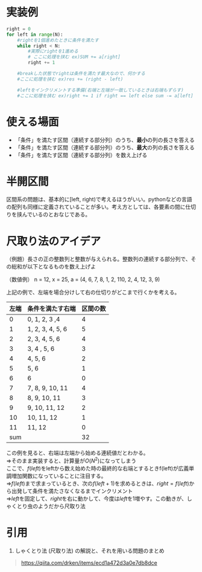 # 実装例
``` Python
right = 0   
for left in range(N):
    #rightを1個進めたときに条件を満たす
    while right < N:
        #実際にrightを1進める
        # ここに処理を挟む ex)SUM += a[right]
        right += 1

    #breakした状態でrightは条件を満たす最大なので、何かする
    #ここに処理を挟む ex)res += (right - left)

    #leftをインクリメントする準備(右端と左端が一致しているときは右端もずらす)
    #ここに処理を挟む ex)right += 1 if right == left else sum -= a[left]
```

# 使える場面
- 「条件」を満たす区間（連続する部分列）のうち、**最小**の列の長さを答える
- 「条件」を満たす区間（連続する部分列）のうち、**最大**の列の長さを答える
- 「条件」を満たす区間（連続する部分列）を数え上げる

# 半開区間
区間系の問題は、基本的に[left, right)で考えるほうがいい。pythonなどの言語の配列も同様に定義されていることが多い。考え方としては、各要素の間に仕切りを挟んでいるのとおなじである。

# 尺取り法のアイデア
（例題）長さの正の整数列と整数が与えられる。整数列の連続する部分列で、その総和が以下となるものを数え上げよ

（数値例）
n = 12, x = 25, a = (4, 6, 7, 8, 1, 2, 110, 2, 4, 12, 3, 9)

上記の例で、左端を場合分けして右の仕切りがどこまで行くかを考える。

左端|条件を満たす右端|区間の数
-|-|-
0|0, 1, 2, 3 ,4|4
1|1, 2, 3, 4, 5, 6|5
2|2, 3, 4, 5, 6|4
3|3, 4 , 5, 6|3
4|4, 5, 6|2
5|5, 6|1
6|6|0
7|7, 8, 9, 10, 11|4
8|8, 9, 10, 11|3
9|9, 10, 11, 12|2
10|10, 11, 12|1
11|11, 12|0
sum| |32

この例を見ると、右端は左端から始める連続値だとわかる。  
⇒そのまま実装すると、計算量が$O(N^2)$になってしまう  
ここで、$f(left)$をleftから数え始めた時の最終的な右端とするときf(left)が広義単調増加関数になっていることに注目する。  
⇒$f(left)$まで求まっているとき、次の$f(left+1)$を求めるときは、$right = f(left)$から出発して条件を満たさなくなるまでインクリメント  
⇒$left$を固定して、$right$を右に動かして、今度は$left$を1増やす。この動きが、しゃくとり虫のようだから尺取り法

# 引用
1. しゃくとり法 (尺取り法) の解説と、それを用いる問題のまとめ
>https://qiita.com/drken/items/ecd1a472d3a0e7db8dce

